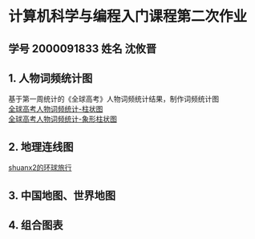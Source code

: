 # 计算机科学与编程入门课程第二次作业
## 学号 2000091833 姓名 沈攸晋  
## 1. 人物词频统计图
基于第一周统计的《全球高考》人物词频统计结果，制作词频统计图  
[全球高考人物词频统计-柱状图](https://shuanx2.github.io/name_count_bar.html)  
[全球高考人物词频统计-象形柱状图](https://shuanx2.github.io/name_count_pictorialbar.html)
## 2. 地理连线图
[shuanx2的环球旅行](https://shuanx2.github.io/worldtravel.html)
## 3. 中国地图、世界地图
## 4. 组合图表
